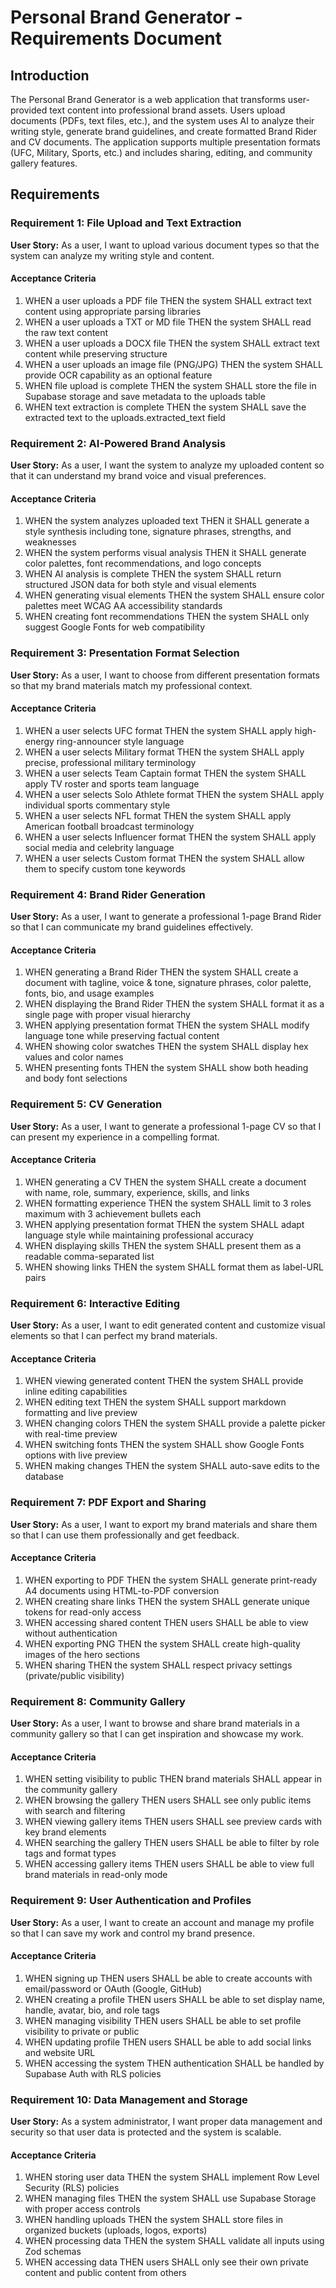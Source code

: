 # Personal Brand Generator - Requirements Document

## Introduction

The Personal Brand Generator is a web application that transforms user-provided text content into professional brand assets. Users upload documents (PDFs, text files, etc.), and the system uses AI to analyze their writing style, generate brand guidelines, and create formatted Brand Rider and CV documents. The application supports multiple presentation formats (UFC, Military, Sports, etc.) and includes sharing, editing, and community gallery features.

## Requirements

### Requirement 1: File Upload and Text Extraction

**User Story:** As a user, I want to upload various document types so that the system can analyze my writing style and content.

#### Acceptance Criteria

1. WHEN a user uploads a PDF file THEN the system SHALL extract text content using appropriate parsing libraries
2. WHEN a user uploads a TXT or MD file THEN the system SHALL read the raw text content
3. WHEN a user uploads a DOCX file THEN the system SHALL extract text content while preserving structure
4. WHEN a user uploads an image file (PNG/JPG) THEN the system SHALL provide OCR capability as an optional feature
5. WHEN file upload is complete THEN the system SHALL store the file in Supabase storage and save metadata to the uploads table
6. WHEN text extraction is complete THEN the system SHALL save the extracted text to the uploads.extracted_text field

### Requirement 2: AI-Powered Brand Analysis

**User Story:** As a user, I want the system to analyze my uploaded content so that it can understand my brand voice and visual preferences.

#### Acceptance Criteria

1. WHEN the system analyzes uploaded text THEN it SHALL generate a style synthesis including tone, signature phrases, strengths, and weaknesses
2. WHEN the system performs visual analysis THEN it SHALL generate color palettes, font recommendations, and logo concepts
3. WHEN AI analysis is complete THEN the system SHALL return structured JSON data for both style and visual elements
4. WHEN generating visual elements THEN the system SHALL ensure color palettes meet WCAG AA accessibility standards
5. WHEN creating font recommendations THEN the system SHALL only suggest Google Fonts for web compatibility

### Requirement 3: Presentation Format Selection

**User Story:** As a user, I want to choose from different presentation formats so that my brand materials match my professional context.

#### Acceptance Criteria

1. WHEN a user selects UFC format THEN the system SHALL apply high-energy ring-announcer style language
2. WHEN a user selects Military format THEN the system SHALL apply precise, professional military terminology
3. WHEN a user selects Team Captain format THEN the system SHALL apply TV roster and sports team language
4. WHEN a user selects Solo Athlete format THEN the system SHALL apply individual sports commentary style
5. WHEN a user selects NFL format THEN the system SHALL apply American football broadcast terminology
6. WHEN a user selects Influencer format THEN the system SHALL apply social media and celebrity language
7. WHEN a user selects Custom format THEN the system SHALL allow them to specify custom tone keywords

### Requirement 4: Brand Rider Generation

**User Story:** As a user, I want to generate a professional 1-page Brand Rider so that I can communicate my brand guidelines effectively.

#### Acceptance Criteria

1. WHEN generating a Brand Rider THEN the system SHALL create a document with tagline, voice & tone, signature phrases, color palette, fonts, bio, and usage examples
2. WHEN displaying the Brand Rider THEN the system SHALL format it as a single page with proper visual hierarchy
3. WHEN applying presentation format THEN the system SHALL modify language tone while preserving factual content
4. WHEN showing color swatches THEN the system SHALL display hex values and color names
5. WHEN presenting fonts THEN the system SHALL show both heading and body font selections

### Requirement 5: CV Generation

**User Story:** As a user, I want to generate a professional 1-page CV so that I can present my experience in a compelling format.

#### Acceptance Criteria

1. WHEN generating a CV THEN the system SHALL create a document with name, role, summary, experience, skills, and links
2. WHEN formatting experience THEN the system SHALL limit to 3 roles maximum with 3 achievement bullets each
3. WHEN applying presentation format THEN the system SHALL adapt language style while maintaining professional accuracy
4. WHEN displaying skills THEN the system SHALL present them as a readable comma-separated list
5. WHEN showing links THEN the system SHALL format them as label-URL pairs

### Requirement 6: Interactive Editing

**User Story:** As a user, I want to edit generated content and customize visual elements so that I can perfect my brand materials.

#### Acceptance Criteria

1. WHEN viewing generated content THEN the system SHALL provide inline editing capabilities
2. WHEN editing text THEN the system SHALL support markdown formatting and live preview
3. WHEN changing colors THEN the system SHALL provide a palette picker with real-time preview
4. WHEN switching fonts THEN the system SHALL show Google Fonts options with live preview
5. WHEN making changes THEN the system SHALL auto-save edits to the database

### Requirement 7: PDF Export and Sharing

**User Story:** As a user, I want to export my brand materials and share them so that I can use them professionally and get feedback.

#### Acceptance Criteria

1. WHEN exporting to PDF THEN the system SHALL generate print-ready A4 documents using HTML-to-PDF conversion
2. WHEN creating share links THEN the system SHALL generate unique tokens for read-only access
3. WHEN accessing shared content THEN users SHALL be able to view without authentication
4. WHEN exporting PNG THEN the system SHALL create high-quality images of the hero sections
5. WHEN sharing THEN the system SHALL respect privacy settings (private/public visibility)

### Requirement 8: Community Gallery

**User Story:** As a user, I want to browse and share brand materials in a community gallery so that I can get inspiration and showcase my work.

#### Acceptance Criteria

1. WHEN setting visibility to public THEN brand materials SHALL appear in the community gallery
2. WHEN browsing the gallery THEN users SHALL see only public items with search and filtering
3. WHEN viewing gallery items THEN users SHALL see preview cards with key brand elements
4. WHEN searching the gallery THEN users SHALL be able to filter by role tags and format types
5. WHEN accessing gallery items THEN users SHALL be able to view full brand materials in read-only mode

### Requirement 9: User Authentication and Profiles

**User Story:** As a user, I want to create an account and manage my profile so that I can save my work and control my brand presence.

#### Acceptance Criteria

1. WHEN signing up THEN users SHALL be able to create accounts with email/password or OAuth (Google, GitHub)
2. WHEN creating a profile THEN users SHALL be able to set display name, handle, avatar, bio, and role tags
3. WHEN managing visibility THEN users SHALL be able to set profile visibility to private or public
4. WHEN updating profile THEN users SHALL be able to add social links and website URL
5. WHEN accessing the system THEN authentication SHALL be handled by Supabase Auth with RLS policies

### Requirement 10: Data Management and Storage

**User Story:** As a system administrator, I want proper data management and security so that user data is protected and the system is scalable.

#### Acceptance Criteria

1. WHEN storing user data THEN the system SHALL implement Row Level Security (RLS) policies
2. WHEN managing files THEN the system SHALL use Supabase Storage with proper access controls
3. WHEN handling uploads THEN the system SHALL store files in organized buckets (uploads, logos, exports)
4. WHEN processing data THEN the system SHALL validate all inputs using Zod schemas
5. WHEN accessing data THEN users SHALL only see their own private content and public content from others